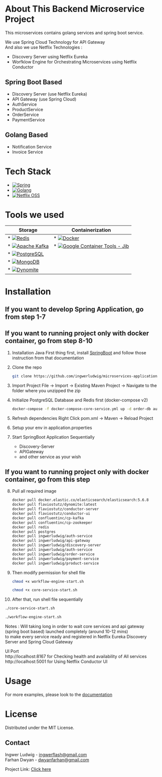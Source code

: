 # About This Backend Microservice Project

This microservices contains golang services and spring boot service. <br>

We use Spring Cloud Technology for API Gateway <br>
And also we use Netflix Technologies : <br>
- Discovery Server using Netflix Eureka <br>
- Worfklow Engine for Orchestrating Microservices using Netflix Conductor <br>

## Spring Boot Based
- Discovery Server (use Netflix Eureka) <br>
- API Gateway (use Spring Cloud) <br>
- AuthService <br>
- ProductService <br>
- OrderService <br>
- PaymentService <br>

## Golang Based
- Notification Service <br>
- Invoice Service <br>

# Tech Stack
* [![Spring][Spring.com]][Spring-url]
* [![Golang][Golang.com]][Golang-url]
* [![Netflix OSS][Netflix.com]][Netflix-url]


# Tools we used
| Storage  | Containerization |
| ------------- | ------------- |
| * [![Redis][Redis.com]][Redis-url] | * [![Docker][Docker.com]][Docker-url]  |
| * [![Apache Kafka][Apachekafka.com]][Apachekafka-url]  | * [![Google Container Tools - Jib][Googlejib.com]][Googlejib-url]  |
| * [![PostgreSQL][Postgre.com]][Postgre-url]  |  |
| * [![MongoDB][Mongo.com]][Mongo-url]  |  |
| * [![Dynomite][Dynomite.com]][Dynomite-url] |  |


# Installation
## If you want to develop Spring Application, go from step 1-7 <br>
## If you want to running project only with docker container, go from step 8-10 <br>

1. Installation Java
   First thing first, install <a href="https://docs.spring.io/spring-boot/docs/1.0.2.RELEASE/reference/html/getting-started-installing-spring-boot.html">SpringBoot</a> and follow those instruction from that documentation
   
2. Clone the repo
   ```sh
   git clone https://github.com/ingwerludwig/microservices-application.git
   ```
   
3. Import Project
   File -> Import -> Existing Maven Project -> Navigate to the folder where you unzipped the zip

4. Initialize PostgreSQL Database and Redis first (docker-compose v2)
   ```sh
   docker-compose -f docker-compose-core-service.yml up -d order-db auth-db redis
   ```

5. Refresh dependencies
   Right Click pom.xml -> Maven -> Reload Project
   
6. Setup your env in application.properties

7. Start SpringBoot Application Sequentially
   - Discovery-Server
   - APIGateway
   - and other service as your wish


## If you want to running project only with docker container, go from this step
     
8. Pull all required image
   ```sh
   docker pull docker.elastic.co/elasticsearch/elasticsearch:5.6.8
   docker pull flaviostutz/dynomite:latest
   docker pull flaviostutz/conductor-server
   docker pull flaviostutz/conductor-ui
   docker pull confluentinc/cp-kafka
   docker pull confluentinc/cp-zookeeper
   docker pull redis
   docker pull postgres
   docker pull ingwerludwig/auth-service
   docker pull ingwerludwig/api-gateway
   docker pull ingwerludwig/discovery-server
   docker pull ingwerludwig/auth-service
   docker pull ingwerludwig/order-service
   docker pull ingwerludwig/payment-service
   docker pull ingwerludwig/product-service
   ```

9. Then modify permission for shell file
   ```sh
   chmod +x workflow-engine-start.sh
   ```
   ```sh
   chmod +x core-service-start.sh
   ```

10. After that, run shell file sequentially
   ```sh
   ./core-service-start.sh
   ```
   ```sh
   ./workflow-engine-start.sh
   ```
   Notes : Will taking long in order to wait core services and api gateway (spring boot based) launched completely (around 10-12 mins) <br>
   to make every service ready and registered in Netflix Eureka Discovery Server and Spring Cloud Gateway <br>

   UI Port <br>
   http://localhost:8167 for Checking health and availability of All services <br>
   http://localhost:5001 for Using Netflix Conductor UI <br>


# Usage
For more examples, please look to the <a href="">documentation</a>

# License
Distributed under the MIT License.

## Contact
Ingwer Ludwig - ingwerflash@gmail.com <br>
Farhan Dwyan - dwyanfarhan@gmail.com <br>

Project Link: <a href="https://github.com/ingwerludwig/microservices-application">Click here</a>


<!-- MARKDOWN LINKS & IMAGES -->
<!-- https://www.markdownguide.org/basic-syntax/#reference-style-links -->
[contributors-shield]: https://img.shields.io/github/contributors/othneildrew/Best-README-Template.svg?style=for-the-badge
[contributors-url]: https://github.com/othneildrew/Best-README-Template/graphs/contributors
[forks-shield]: https://img.shields.io/github/forks/othneildrew/Best-README-Template.svg?style=for-the-badge
[forks-url]: https://github.com/othneildrew/Best-README-Template/network/members
[stars-shield]: https://img.shields.io/github/stars/othneildrew/Best-README-Template.svg?style=for-the-badge
[stars-url]: https://github.com/othneildrew/Best-README-Template/stargazers
[issues-shield]: https://img.shields.io/github/issues/othneildrew/Best-README-Template.svg?style=for-the-badge
[issues-url]: https://github.com/othneildrew/Best-README-Template/issues
[license-shield]: https://img.shields.io/github/license/othneildrew/Best-README-Template.svg?style=for-the-badge
[linkedin-shield]: https://img.shields.io/badge/-LinkedIn-black.svg?style=for-the-badge&logo=linkedin&colorB=555
[linkedin-url]: https://linkedin.com/in/ingwerludwig

[Postgre.com]: https://img.shields.io/badge/postgres-%23316192.svg?style=for-the-badge&logo=postgresql&logoColor=white
[Postgre-url]: https://www.postgresql.org/
[Spring.com]: https://img.shields.io/badge/Spring-6DB33F?style=for-the-badge&logo=spring&logoColor=white
[Spring-url]: https://spring.io/
[Golang.com]: https://img.shields.io/badge/Go-00ADD8?style=for-the-badge&logo=go&logoColor=white
[Golang-url]: https://go.dev
[Docker.com]: https://img.shields.io/badge/docker-%230db7ed.svg?style=for-the-badge&logo=docker&logoColor=white
[Docker-url]: https://www.docker.com
[Apachekafka.com]: https://img.shields.io/badge/Apache%20Kafka-000?style=for-the-badge&logo=apachekafka
[Apachekafka-url]: https://kafka.apache.org
[Redis.com]: https://img.shields.io/badge/redis-%23DD0031.svg?style=for-the-badge&logo=redis&logoColor=white
[Redis-url]: https://redis.io
[Netflix.com]: https://img.shields.io/badge/Netflix-E50914?style=for-the-badge&logo=netflix&logoColor=white
[Netflix-url]: https://netflix.github.io
[Dynomite.com]: https://img.shields.io/badge/Amazon%20DynamoDB-4053D6?style=for-the-badge&logo=Amazon%20DynamoDB&logoColor=white
[Dynomite-url]: http://www.dynomitedb.com
[Googlejib.com]: https://img.shields.io/badge/google-4285F4?style=for-the-badge&logo=google&logoColor=white
[Googlejib-url]: https://github.com/GoogleContainerTools/jib
[Mongo.com]: https://img.shields.io/badge/MongoDB-%234ea94b.svg?style=for-the-badge&logo=mongodb&logoColor=white
[Mongo-url]: https://www.mongodb.com
